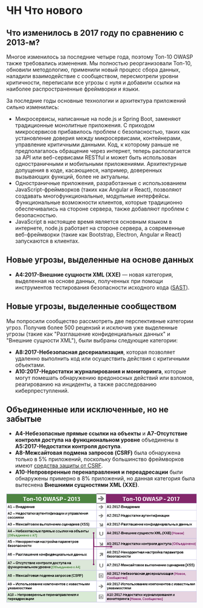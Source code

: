 # ЧН Что нового

## Что изменилось в 2017 году по сравнению с 2013-м?

Многое изменилось за последние четыре года, поэтому Топ-10 OWASP также требовались изменения. Мы полностью реорганизовали Топ-10, обновили методологию, применили новый процесс сбора данных, наладили взаимодействие с сообществом, пересмотрели уровни критичности, переписали все угрозы с нуля и добавили ссылки на наиболее распространенные фреймворки и языки.

За последние годы основные технологии и архитектура приложений сильно изменились:

* Микросервисы, написанные на node.js и Spring Boot, заменяют традиционные монолитные приложения. С приходом микросервисов прибавилось проблем с безопасностью, таких как установление доверия между микросервисами, контейнерами, управление критичными данными. Код, к которому раньше не предполагалось обращение через интернет, теперь располагается за API или веб-сервисами RESTful и может быть использован одностраничными и мобильными приложениями. Архитектурные допущения в коде, касающиеся, например, доверенных вызывающих функций, более не актуальны.
* Одностраничные приложения, разработанные с использованием JavaScript-фреймворков (таких как Angular и React), позволяют создавать многофункциональные, модульные интерфейсы. Функциональные возможности клиентов, которые традиционно обеспечивались на стороне сервера, также добавляют проблем с безопасностью.
* JavaScript в настоящее время является основным языком в интернете, node.js работает на стороне сервера, а современные веб-фреймворки (такие как Bootstrap, Electron, Angular и React) запускаются в клиентах.

## Новые угрозы, выделенные на основе данных

* **A4:2017-Внешние сущности XML (XXE)** — новая категория, выделенная на основе данных, полученных при помощи инструментов тестирования безопасности исходного кода ([SAST](https://www.owasp.org/index.php/Source_Code_Analysis_Tools)).

## Новые угрозы, выделенные сообществом

Мы попросили сообщество рассмотреть две перспективные категории угроз. Получив более 500 рецензий и исключив уже выделенные угрозы (такие как "Разглашение конфиденциальных данных" и "Внешние сущности XML"), были выбраны следующие категории:

* **A8:2017-Небезопасная десериализация**, которая позволяет удаленно выполнить код или осуществить действия с критичными объектами.
* **A10:2017-Недостатки журналирования и мониторинга**, которые могут помешать обнаружению вредоносных действий или взломов, реагированию на инциденты, а также расследованию киберпреступлений.

## Объединенные или исключенные, но не забытые

* **A4-Небезопасные прямые ссылки на объекты** и **A7-Отсутствие контроля доступа на функциональном уровне** объединены в **A5:2017-Недостатки контроля доступа**.
* **A8-Межсайтовая подмена запросов (CSRF)** была обнаружена только в 5% приложений, поскольку большинство фреймворков имеют [средства защиты от CSRF](https://www.owasp.org/index.php/Cross-Site_Request_Forgery_(CSRF)).
* **A10-Непроверенные перенаправления и переадресации** были обнаружены примерно в 8% приложений, но данная категория была вытеснена __Внешними сущностями XML (XXE)__.

![0x06-release-notes-1](images/0x06-release-notes-1.png)
